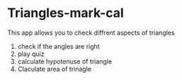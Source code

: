 # Triangles-mark-cal
 This app allows you to check diffrent aspects of triangles
 1) check if the angles are right
 2) play quiz
 3) calculate hypotenuse of triangle
 4) Claculate area of trinagle